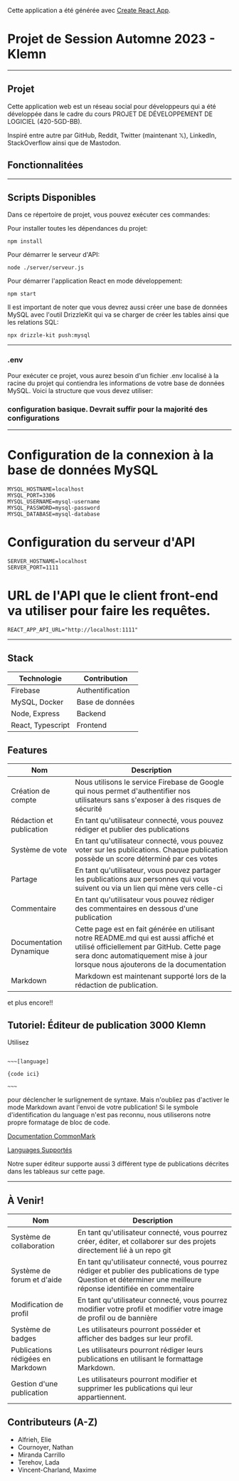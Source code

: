 

Cette application a été générée avec  [Create React App](https://github.com/facebook/create-react-app).

# Projet de Session Automne 2023 - Klemn

***

## Projet

Cette application web est un réseau social pour développeurs qui a été développée dans le cadre du cours PROJET DE DÉVELOPPEMENT DE LOGICIEL (420-5GD-BB). 

Inspiré entre autre par GitHub, Reddit, Twitter (maintenant 𝕏), LinkedIn, StackOverflow ainsi que de Mastodon. 

## Fonctionnalitées

***

## Scripts Disponibles

Dans ce répertoire de projet, vous pouvez exécuter ces commandes:

Pour installer toutes les dépendances du projet:
```
npm install
```

Pour démarrer le serveur d'API:
```
node ./server/serveur.js
```

Pour démarrer l'application React en mode développement:
```
npm start
```

Il est important de noter que vous devrez aussi créer une base de données MySQL avec l'outil DrizzleKit qui va se charger de créer les tables ainsi que les relations SQL:
```
npx drizzle-kit push:mysql
```

***

### .env

Pour exécuter ce projet, vous aurez besoin d'un fichier .env localisé à la racine du projet qui contiendra les informations de votre base de données MySQL. Voici la structure que vous devez utiliser:

### configuration basique. Devrait suffir pour la majorité des configurations

***

# Configuration de la connexion à la base de données MySQL

```
MYSQL_HOSTNAME=localhost
MYSQL_PORT=3306
MYSQL_USERNAME=mysql-username
MYSQL_PASSWORD=mysql-password
MYSQL_DATABASE=mysql-database
```

# Configuration du serveur d'API

```
SERVER_HOSTNAME=localhost
SERVER_PORT=1111
```

# URL de l'API que le client front-end va utiliser pour faire les requêtes.

```
REACT_APP_API_URL="http://localhost:1111"
```

*** 

## Stack

| Technologie | Contribution |
| - | - |
| Firebase | Authentification |
| MySQL, Docker | Base de données |
| Node, Express | Backend |
| React, Typescript | Frontend |

## Features

| Nom | Description |
| - | - |
| Création de compte | Nous utilisons le service Firebase de Google qui nous permet d'authentifier nos utilisateurs sans s'exposer à des risques de sécurité |
| Rédaction et publication | En tant qu'utilisateur connecté, vous pouvez rédiger et publier des publications |
| Système de vote | En tant qu'utilisateur connecté, vous pouvez voter sur les publications. Chaque publication possède un score déterminé par ces votes |
| Partage | En tant qu'utilisateur, vous pouvez partager les publications aux personnes qui vous suivent ou via un lien qui mène vers celle-ci |
| Commentaire | En tant qu'utilisateur vous pouvez rédiger des commentaires en dessous d'une publication |
| Documentation Dynamique | Cette page est en fait générée en utilisant notre README.md qui est aussi affiché et utilisé officiellement par GitHub. Cette page sera donc automatiquement mise à jour lorsque nous ajouterons de la documentation |
| Markdown | Markdown est maintenant supporté lors de la rédaction de publication. |

et plus encore!!

## Tutoriel: Éditeur de publication 3000 Klemn

Utilisez 
```

~~~[language] 

{code ici} 

~~~
``` 

pour déclencher le surlignement de syntaxe. Mais n'oubliez pas d'activer le mode Markdown avant l'envoi de votre publication! Si le symbole d'identification du language n'est pas reconnu, nous utiliserons notre propre formatage de bloc de code.

[Documentation CommonMark](https://commonmark.org/help/)

[Languages Supportés](https://github.com/react-syntax-highlighter/react-syntax-highlighter/blob/master/AVAILABLE_LANGUAGES_PRISM.MD)

Notre super éditeur supporte aussi 3 différent type de publications décrites dans les tableaus sur cette page.

***

## À Venir!

| Nom | Description |
| - | - |
| Système de collaboration | En tant qu'utilisateur connecté, vous pourrez créer, éditer, et collaborer sur des projets directement lié à un repo git |
| Système de forum et d'aide | En tant qu'utilisateur connecté, vous pourrez rédiger et publier des publications de type Question et déterminer une meilleure réponse identifiée en commentaire |
| Modification de profil | En tant qu'utilisateur connecté, vous pourrez modifier votre profil et modifier votre image de profil ou de bannière |
| Système de badges | Les utilisateurs pourront posséder et afficher des badges sur leur profil. |
| Publications rédigées en Markdown | Les utilisateurs pourront rédiger leurs publications en utilisant le formattage Markdown. |
| Gestion d'une publication | Les utilisateurs pourront modifier et supprimer les publications qui leur appartiennent. |

## Contributeurs (A-Z)

- Alfrieh, Elie
- Cournoyer, Nathan
- Miranda Carrillo
- Terehov, Lada
- Vincent-Charland, Maxime 
